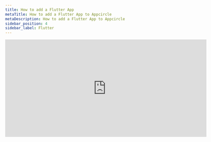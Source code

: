 ```yaml
---
title: How to add a Flutter App
metaTitle: How to add a Flutter App to Appcircle
metaDescription: How to add a Flutter App to Appcircle
sidebar_position: 4
sidebar_label: Flutter
---
```


<iframe width="650" height="315" src="https://www.youtube.com/embed/XiRQOCw0wxk" title="YouTube video player" frameborder="0" allow="accelerometer; autoplay; clipboard-write; encrypted-media; gyroscope; picture-in-picture" allowfullscreen></iframe>

